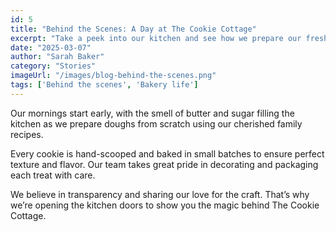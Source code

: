```yaml
---
id: 5
title: "Behind the Scenes: A Day at The Cookie Cottage"
excerpt: "Take a peek into our kitchen and see how we prepare our fresh-baked treats every day."
date: "2025-03-07"
author: "Sarah Baker"
category: "Stories"
imageUrl: "/images/blog-behind-the-scenes.png"
tags: ['Behind the scenes', 'Bakery life']
---
```


Our mornings start early, with the smell of butter and sugar filling the kitchen as we prepare doughs from scratch using our cherished family recipes.

Every cookie is hand-scooped and baked in small batches to ensure perfect texture and flavor. Our team takes great pride in decorating and packaging each treat with care.

We believe in transparency and sharing our love for the craft. That’s why we’re opening the kitchen doors to show you the magic behind The Cookie Cottage.